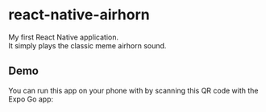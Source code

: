 # react-native-airhorn
My first React Native application.  
It simply plays the classic meme airhorn sound.  

## Demo
You can run this app on your phone with by scanning this QR code with the Expo Go app:
